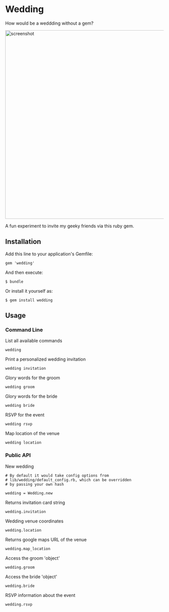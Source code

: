 # Wedding

How would be a weddding without a gem?

<img src='http://i.imgur.com/4i856yX.png' alt='screenshot' width='600' />

A fun experiment to invite my geeky friends
via this ruby gem.

## Installation

Add this line to your application's Gemfile:

    gem 'wedding'

And then execute:

    $ bundle

Or install it yourself as:

    $ gem install wedding

## Usage

### Command Line

List all available commands

    wedding

Print a personalized wedding invitation

    wedding invitation

Glory words for the groom

    wedding groom

Glory words for the bride

    wedding bride

RSVP for the event

    wedding rsvp

Map location of the venue

    wedding location

### Public API

New wedding

    # By default it would take config options from
    # lib/wedding/default_config.rb, which can be overridden
    # by passing your own hash

    wedding = Wedding.new

Returns invitation card string

    wedding.invitation

Wedding venue coordinates

    wedding.location

Returns google maps URL of the venue
    
    wedding.map_location

Access the groom 'object'
    
    wedding.groom

Access the bride 'object'
    
    wedding.bride

RSVP information about the event

    wedding.rsvp
